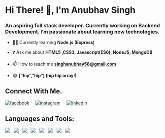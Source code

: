 # Hi There! 👋, I'm Anubhav Singh

### An aspiring full stack developer. Currently working on Backend Development. I’m passionate about learning new technologies.

-    👨‍💻  Currently learning  **Node.js (Express)**
   
   
-   ❓  Ask me about  **HTML5 ,CSS3, Javascript(ES6), NodeJS, MongoDB**
    
-   📫  How to reach me  **[singhanubhav58@gmail.com](mailto:singhanubhav@gmail.com)**
    
-   😂   **[“hip”,”hip”] (hip hip array!)**

## Connect With Me.
[![facebook](https://img.icons8.com/metro/50/000000/facebook-new--v2.png)](https://www.facebook.com/mr.awkwardd/) &nbsp; &nbsp;
[![instagram](https://img.icons8.com/ios/50/000000/instagram-new--v2.png)](https://www.instagram.com/fake.anubhav/) &nbsp; &nbsp;
[![linkedin](https://img.icons8.com/metro/50/000000/linkedin.png)](https://www.linkedin.com/in/singhanubhav58/) &nbsp; &nbsp;

## Languages and Tools:
<img src="https://img.icons8.com/color/50/000000/html-5.png"/> &nbsp;
<img src="https://img.icons8.com/color/48/000000/css3.png"/> &nbsp;
<img src="https://img.icons8.com/color/48/000000/bootstrap.png"/> &nbsp;
<img src="https://img.icons8.com/color/48/000000/javascript.png"/> &nbsp;
<img src="https://img.icons8.com/ios-filled/50/000000/jquery.png"/> &nbsp;
<img src="https://img.icons8.com/color/50/000000/nodejs.png"/> &nbsp;
<img src="https://img.icons8.com/ultraviolet/48/000000/react.png"/> &nbsp;
<img src="https://img.icons8.com/color/48/000000/java-coffee-cup-logo.png"/> &nbsp;
